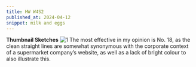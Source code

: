 ```yaml
---
title: HW W4S2
published_at: 2024-04-12
snippet: milk and eggs
---
```

**Thumbnail Sketches**
![1](/w4/milk.png)
The most effective in my opinion is No. 18, as the clean straight lines are somewhat synonymous with the corporate context of a supermarket company’s website, as well as a lack of bright colour to also illustrate this.